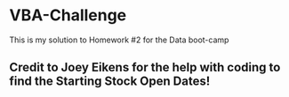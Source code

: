 # VBA-Challenge
This is my solution to Homework #2 for the Data boot-camp

## Credit to Joey Eikens for the help with coding to find the Starting Stock Open Dates!
